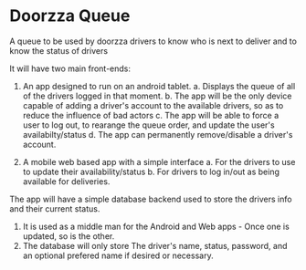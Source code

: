 # Doorzza Queue
A queue to be used by doorzza drivers to know who is next to deliver and to know the status of drivers

It will have two main front-ends:
  1. An app designed to run on an android tablet. 
      a. Displays the queue of all of the drivers logged in that moment.
      b. The app will be the only device capable of adding a driver's account to the available drivers, so as to reduce the influence of bad actors
      c. The app will be able to force a user to log out, to rearange the queue order, and update the user's availabilty/status
      d. The app can permanently remove/disable a driver's account.
  
  2. A mobile web based app with a simple interface
      a. For the drivers to use to update their availability/status
      b. For drivers to log in/out as being available for deliveries.
      
The app will have a simple database backend used to store the drivers info and their current status. 
  1. It is used as a middle man for the Android and Web apps - Once one is updated, so is the other.
  2. The database will only store The driver's name, status, password, and an optional prefered name if desired or necessary.
